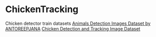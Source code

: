 # ChickenTracking

Chicken detector train datasets
[Animals Detection Images Dataset by ANTOREEPJANA](https://www.kaggle.com/datasets/antoreepjana/animals-detection-images-dataset)
[Chicken Detection and Tracking Image Dataset](https://universe.roboflow.com/chickens/chicken-detection-and-tracking/dataset/12)
